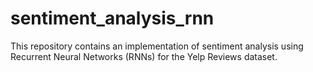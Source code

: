 # sentiment_analysis_rnn
This repository contains an implementation of sentiment analysis using Recurrent Neural Networks (RNNs) for the Yelp Reviews dataset.
